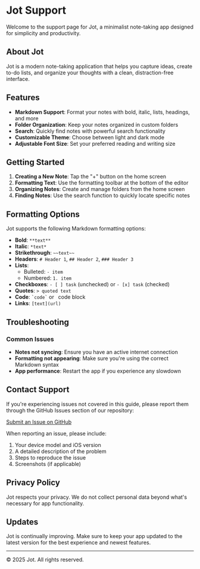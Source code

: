# Jot Support

Welcome to the support page for Jot, a minimalist note-taking app designed for simplicity and productivity.

## About Jot

Jot is a modern note-taking application that helps you capture ideas, create to-do lists, and organize your thoughts with a clean, distraction-free interface.

## Features

- **Markdown Support**: Format your notes with bold, italic, lists, headings, and more
- **Folder Organization**: Keep your notes organized in custom folders
- **Search**: Quickly find notes with powerful search functionality
- **Customizable Theme**: Choose between light and dark mode
- **Adjustable Font Size**: Set your preferred reading and writing size

## Getting Started

1. **Creating a New Note**: Tap the "+" button on the home screen
2. **Formatting Text**: Use the formatting toolbar at the bottom of the editor
3. **Organizing Notes**: Create and manage folders from the home screen
4. **Finding Notes**: Use the search function to quickly locate specific notes

## Formatting Options

Jot supports the following Markdown formatting options:

- **Bold**: `**text**`
- **Italic**: `*text*`
- **Strikethrough**: `~~text~~`
- **Headers**: `# Header 1`, `## Header 2`, `### Header 3`
- **Lists**: 
  - Bulleted: `- item`
  - Numbered: `1. item`
- **Checkboxes**: `- [ ] task` (unchecked) or `- [x] task` (checked)
- **Quotes**: `> quoted text`
- **Code**: `` `code` `` or ``` ```code block``` ```
- **Links**: `[text](url)`

## Troubleshooting

### Common Issues

- **Notes not syncing**: Ensure you have an active internet connection
- **Formatting not appearing**: Make sure you're using the correct Markdown syntax
- **App performance**: Restart the app if you experience any slowdown

## Contact Support

If you're experiencing issues not covered in this guide, please report them through the GitHub Issues section of our repository:

[Submit an Issue on GitHub](https://github.com/LarryAlexander/jot-support/issues)

When reporting an issue, please include:
1. Your device model and iOS version
2. A detailed description of the problem
3. Steps to reproduce the issue
4. Screenshots (if applicable)

## Privacy Policy

Jot respects your privacy. We do not collect personal data beyond what's necessary for app functionality.

## Updates

Jot is continually improving. Make sure to keep your app updated to the latest version for the best experience and newest features.

---

© 2025 Jot. All rights reserved.